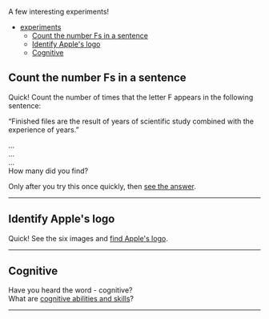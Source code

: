 A few interesting experiments!

   * [experiments](#experiments)
      * [Count the number Fs in a sentence](#count-the-number-Fs-in-a-sentence)
      * [Identify Apple's logo](#identify-Apple-logo)
      * [Cognitive](#cognitive)

## Count the number Fs in a sentence    

Quick! Count the number of times that the letter F appears in the following sentence:   

“Finished files are the result of years of scientific study combined with the experience of years.”    

...   
...   
...   
How many did you find?    

Only after you try this once quickly, then [see the answer](https://sharpbrains.com/blog/2006/09/10/brain-exercise-brain-teaser).    

----

## Identify Apple's logo   

Quick! See the six images and [find Apple's logo](https://sharpbrains.com/blog/2015/04/01/brain-teaser-to-test-attention-and-memory-can-you-identify-apples-logo).    

----

## Cognitive   

Have you heard the word - cognitive?   
What are [cognitive abilities and skills](https://sharpbrains.com/what-are-cognitive-abilities)?   

----
